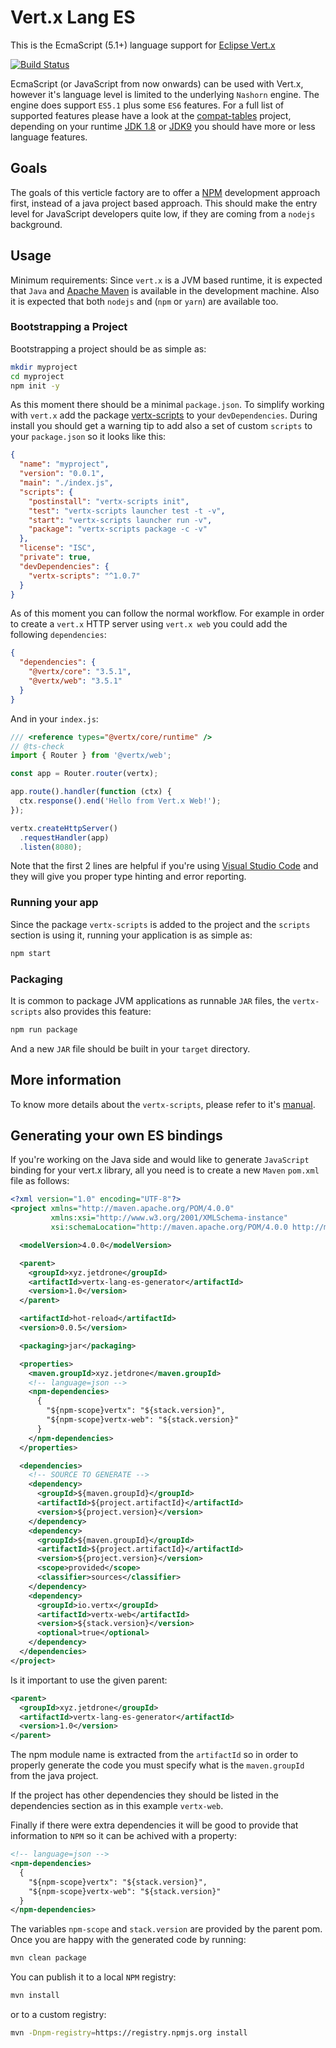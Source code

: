 # Vert.x Lang ES

This is the EcmaScript (5.1+) language support for [Eclipse Vert.x](http://vertx.io)

[![Build Status](https://travis-ci.org/reactiverse/es4x.svg?branch=development)](https://travis-ci.org/reactiverse/es4x)

EcmaScript (or JavaScript from now onwards) can be used with Vert.x, however it's language
level is limited to the underlying `Nashorn` engine. The engine does support `ES5.1` plus
some `ES6` features. For a full list of supported features please have a look at the 
[compat-tables](https://kangax.github.io/compat-table/es6/) project, depending on your
runtime [JDK 1.8](https://kangax.github.io/compat-table/es6/#nashorn1_8) or
[JDK9](https://kangax.github.io/compat-table/es6/#nashorn9) you should have more or less
language features.

## Goals

The goals of this verticle factory are to offer a [NPM](https://www.npmjs.com) development
approach first, instead of a java project based approach. This should make the entry level
for JavaScript developers quite low, if they are coming from a `nodejs` background.

## Usage

Minimum requirements: Since `vert.x` is a JVM based runtime, it is expected that `Java`
and [Apache Maven](http://maven.apache.org) is available in the development machine. Also
it is expected that both `nodejs` and (`npm` or `yarn`) are available too. 

### Bootstrapping a Project

Bootstrapping a project should be as simple as:

```sh
mkdir myproject
cd myproject
npm init -y
```

As this moment there should be a minimal `package.json`. To simplify working with `vert.x`
add the package [vertx-scripts](https://www.npmjs.com/package/vertx-scripts) to your
`devDependencies`. During install you should get a warning tip to add also a set of custom
`scripts` to your `package.json` so it looks like this:

```json
{
  "name": "myproject",
  "version": "0.0.1",
  "main": "./index.js",
  "scripts": {
    "postinstall": "vertx-scripts init",
    "test": "vertx-scripts launcher test -t -v",
    "start": "vertx-scripts launcher run -v",
    "package": "vertx-scripts package -c -v"
  },
  "license": "ISC",
  "private": true,
  "devDependencies": {
    "vertx-scripts": "^1.0.7"
  }
}
```

As of this moment you can follow the normal workflow. For example in order to create a
`vert.x` HTTP server using `vert.x web` you could add the following `dependencies`:

```json
{
  "dependencies": {
    "@vertx/core": "3.5.1",
    "@vertx/web": "3.5.1"
  }
}
```

And in your `index.js`:

```js
/// <reference types="@vertx/core/runtime" />
// @ts-check
import { Router } from '@vertx/web';

const app = Router.router(vertx);

app.route().handler(function (ctx) {
  ctx.response().end('Hello from Vert.x Web!');
});

vertx.createHttpServer()
  .requestHandler(app)
  .listen(8080);
```

Note that the first 2 lines are helpful if you're using [Visual Studio Code](https://code.visualstudio.com/)
and they will give you proper type hinting and error reporting.

### Running your app

Since the package `vertx-scripts` is added to the project and the `scripts` section is using it, running your
application is as simple as:

```sh
npm start
```

### Packaging

It is common to package JVM applications as runnable `JAR` files, the `vertx-scripts` also provides this feature:

```sh
npm run package
```

And a new `JAR` file should be built in your `target` directory.

## More information

To know more details about the `vertx-scripts`, please refer to it's [manual](vertx-scripts/README.md).

## Generating your own ES bindings

If you're working on the Java side and would like to generate `JavaScript` binding for your vert.x library, all you need
is to create a new `Maven` `pom.xml` file as follows:

```xml
<?xml version="1.0" encoding="UTF-8"?>
<project xmlns="http://maven.apache.org/POM/4.0.0"
         xmlns:xsi="http://www.w3.org/2001/XMLSchema-instance"
         xsi:schemaLocation="http://maven.apache.org/POM/4.0.0 http://maven.apache.org/xsd/maven-4.0.0.xsd">

  <modelVersion>4.0.0</modelVersion>

  <parent>
    <groupId>xyz.jetdrone</groupId>
    <artifactId>vertx-lang-es-generator</artifactId>
    <version>1.0</version>
  </parent>

  <artifactId>hot-reload</artifactId>
  <version>0.0.5</version>

  <packaging>jar</packaging>

  <properties>
    <maven.groupId>xyz.jetdrone</maven.groupId>
    <!-- language=json -->
    <npm-dependencies>
      {
        "${npm-scope}vertx": "${stack.version}",
        "${npm-scope}vertx-web": "${stack.version}"
      }
    </npm-dependencies>
  </properties>

  <dependencies>
    <!-- SOURCE TO GENERATE -->
    <dependency>
      <groupId>${maven.groupId}</groupId>
      <artifactId>${project.artifactId}</artifactId>
      <version>${project.version}</version>
    </dependency>
    <dependency>
      <groupId>${maven.groupId}</groupId>
      <artifactId>${project.artifactId}</artifactId>
      <version>${project.version}</version>
      <scope>provided</scope>
      <classifier>sources</classifier>
    </dependency>
    <dependency>
      <groupId>io.vertx</groupId>
      <artifactId>vertx-web</artifactId>
      <version>${stack.version}</version>
      <optional>true</optional>
    </dependency>
  </dependencies>
</project>
``` 

Is it important to use the given parent:

```xml
<parent>
  <groupId>xyz.jetdrone</groupId>
  <artifactId>vertx-lang-es-generator</artifactId>
  <version>1.0</version>
</parent>
```

The npm module name is extracted from the `artifactId` so in order to properly generate the code you must specify what
is the `maven.groupId` from the java project.

If the project has other dependencies they should be listed in the dependencies section as in this example `vertx-web`.

Finally if there were extra dependencies it will be good to provide that information to `NPM` so it can be achived with
a property:

```xml
<!-- language=json -->
<npm-dependencies>
  {
    "${npm-scope}vertx": "${stack.version}",
    "${npm-scope}vertx-web": "${stack.version}"
  }
</npm-dependencies>
```

The variables `npm-scope` and `stack.version` are provided by the parent pom. Once you are happy with the generated code
by running:

```sh
mvn clean package
```

You can publish it to a local `NPM` registry:

```sh
mvn install
```

or to a custom registry:

```sh
mvn -Dnpm-registry=https://registry.npmjs.org install
```
